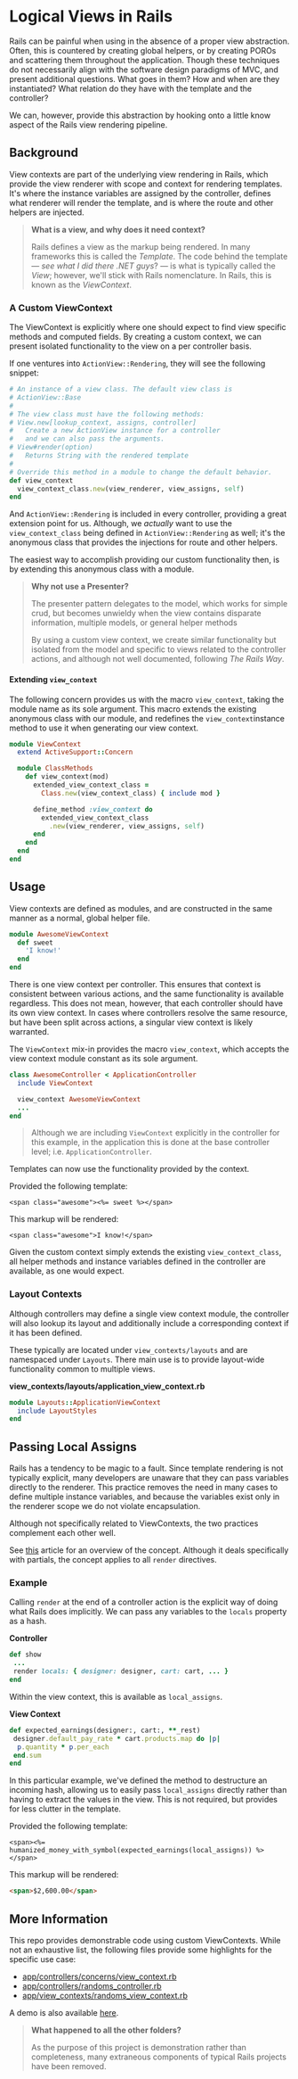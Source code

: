 # Logical Views in Rails

Rails can be painful when using in the absence of a proper view abstraction. Often, this is countered 
by creating global helpers, or by creating POROs and scattering them throughout the application. 
Though these techniques do not necessarily align with the software design paradigms of MVC, and present
additional questions. What goes in them? How and when are they instantiated? What relation do they have 
with the template and the controller?

We can, however, provide this abstraction by hooking onto a little know aspect of the Rails 
view rendering pipeline.

## Background

View contexts are part of the underlying view rendering in Rails, which provide the view renderer with scope and 
context for rendering templates. It's where the instance variables are assigned by the controller, defines what 
renderer will render the template, and is where the route and other helpers are injected.

> **What is a view, and why does it need context?**
>
> Rails defines a view as the markup being rendered. In many frameworks this is called the _Template_. 
> The code behind the template — _see what I did there .NET guys_? — is what is typically called the _View_; 
> however, we'll stick with Rails nomenclature. In Rails, this is known as the _ViewContext_.

### A Custom ViewContext

The ViewContext is explicitly where one should expect to find view specific methods and computed fields. 
By creating a custom context, we can present isolated functionality to the view on a per controller basis. 

If one ventures into `ActionView::Rendering`, they will see the following snippet:

```ruby
# An instance of a view class. The default view class is 
# ActionView::Base
#
# The view class must have the following methods:
# View.new[lookup_context, assigns, controller]
#   Create a new ActionView instance for a controller 
#   and we can also pass the arguments.
# View#render(option)
#   Returns String with the rendered template
#
# Override this method in a module to change the default behavior.
def view_context
  view_context_class.new(view_renderer, view_assigns, self)
end
```

And `ActionView::Rendering` is included in every controller, providing a great extension point for us. 
Although, we *actually* want to use the `view_context_class` being defined in `ActionView::Rendering` as well; 
it's the anonymous class that provides the injections for route and other helpers.

The easiest way to accomplish providing our custom functionality then, is by extending this anonymous 
class with a module.

> **Why not use a Presenter?**
>
> The presenter pattern delegates to the model, which works for simple crud, but becomes unwieldy when the 
> view contains disparate information, multiple models, or general helper methods
>
> By using a custom view context, we create similar functionality but isolated from the model and specific to 
> views related to the controller actions, and although not well documented, following *The Rails Way*.

#### Extending `view_context`

The following concern provides us with the macro `view_context`, taking the module name as its sole argument.
This macro extends the existing anonymous class with our module, and redefines the `view_context`instance method 
to use it when generating our view context.

```ruby
module ViewContext
  extend ActiveSupport::Concern

  module ClassMethods
    def view_context(mod)
      extended_view_context_class = 
        Class.new(view_context_class) { include mod }

      define_method :view_context do
        extended_view_context_class
          .new(view_renderer, view_assigns, self)
      end
    end
  end
end
```

## Usage

View contexts are defined as modules, and are constructed in the same manner as a normal, global helper file.

```ruby
module AwesomeViewContext
  def sweet
    'I know!'
  end
end
```

There is one view context per controller. This ensures that context is consistent between various actions, 
and the same functionality is available regardless. This does not mean, however, that each controller 
should have its own view context. In cases where controllers resolve the same resource, but have been split 
across actions, a singular view context is likely warranted.

The `ViewContext` mix-in provides the macro `view_context`, which accepts the view context module constant 
as its sole argument.

```ruby
class AwesomeController < ApplicationController
  include ViewContext

  view_context AwesomeViewContext
  ...
end
```

> Although we are including `ViewContext` explicitly in the controller for this example, in the application 
> this is done at the base controller level; i.e. `ApplicationController`.

Templates can now use the functionality provided by the context. 

Provided the following template:

```erb
<span class="awesome"><%= sweet %></span>
```

This markup will be rendered:

```erb
<span class="awesome">I know!</span>
```

Given the custom context simply extends the existing `view_context_class`, all helper methods and instance 
variables defined in the controller are available, as one would expect.

### Layout Contexts

Although controllers may define a single view context module, the controller will also lookup its layout and 
additionally include a corresponding context if it has been defined.

These typically are located under `view_contexts/layouts` and are namespaced under `Layouts`. There main use
is to provide layout-wide functionality common to multiple views.

**view_contexts/layouts/application_view_context.rb**
```Ruby
module Layouts::ApplicationViewContext
  include LayoutStyles  
end
```

## Passing Local Assigns

Rails has a tendency to be magic to a fault. Since template rendering is not typically explicit, many developers 
are unaware that they can pass variables directly to the renderer. This practice removes the need in many cases 
to define multiple instance variables, and because the variables exist only in the renderer scope we do not 
violate encapsulation.

Although not specifically related to ViewContexts, the two practices complement each other well. 

See [this](https://rails-bestpractices.com/posts/2010/07/24/replace-instance-variable-with-local-variable/)
article for an overview of the concept. Although it deals specifically with partials, the concept applies to 
all `render` directives.

### Example

Calling `render` at the end of a controller action is the explicit way of doing what Rails does implicitly. 
We can pass any variables to the `locals` property as a hash.

**Controller**

```ruby
def show
 ...
 render locals: { designer: designer, cart: cart, ... }
end
```

Within the view context, this is available as `local_assigns`.

**View Context**

```ruby
def expected_earnings(designer:, cart:, **_rest)
 designer.default_pay_rate * cart.products.map do |p| 
  p.quantity * p.per_each
 end.sum
end
```

In this particular example, we've defined the method to destructure an incoming hash, allowing us to easily pass 
`local_assigns` directly rather than having to extract the values in the view. This is not required, 
but provides for less clutter in the template.

Provided the following template:

```erb
<span><%= humanized_money_with_symbol(expected_earnings(local_assigns)) %></span>
```

This markup will be rendered:

```html
<span>$2,600.00</span>
```

## More Information

This repo provides demonstrable code using custom ViewContexts. While not an exhaustive list, the following 
files provide some highlights for the specific use case:

- [app/controllers/concerns/view_context.rb](app/controllers/concerns/view_context.rb)
- [app/controllers/randoms_controller.rb](app/controllers/randoms_controller.rb)
- [app/view_contexts/randoms_view_context.rb](app/view_contexts/randoms_view_context.rb)

A demo is also available [here](https://rails-logical-view.herokuapp.com/).

> **What happened to all the other folders?**
>
> As the purpose of this project is demonstration rather than completeness, many extraneous components
> of typical Rails projects have been removed.  